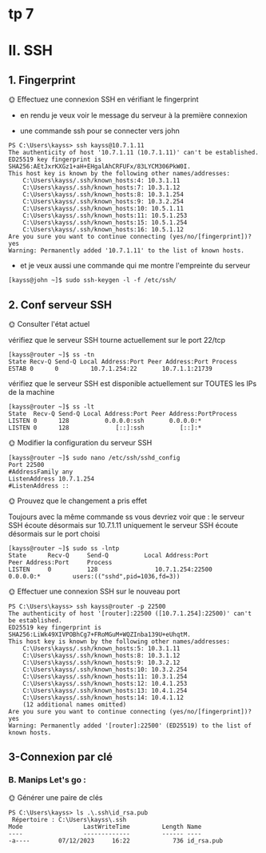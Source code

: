 # tp 7

# II. SSH

## 1. Fingerprint

🌞 Effectuez une connexion SSH en vérifiant le fingerprint

- en rendu je veux voir le message du serveur à la première connexion

- une commande ssh pour se connecter vers john

``````
PS C:\Users\kayss> ssh kayss@10.7.1.11
The authenticity of host '10.7.1.11 (10.7.1.11)' can't be established.
ED25519 key fingerprint is SHA256:AEtJxrKXGz1+aH+EHgalAhCRFUFx/83LYCM306PkW0I.
This host key is known by the following other names/addresses:
    C:\Users\kayss/.ssh/known_hosts:4: 10.3.1.11
    C:\Users\kayss/.ssh/known_hosts:7: 10.3.1.12
    C:\Users\kayss/.ssh/known_hosts:8: 10.3.1.254
    C:\Users\kayss/.ssh/known_hosts:9: 10.3.2.254
    C:\Users\kayss/.ssh/known_hosts:10: 10.5.1.11
    C:\Users\kayss/.ssh/known_hosts:11: 10.5.1.253
    C:\Users\kayss/.ssh/known_hosts:15: 10.5.1.254
    C:\Users\kayss/.ssh/known_hosts:16: 10.5.1.12
Are you sure you want to continue connecting (yes/no/[fingerprint])? yes
Warning: Permanently added '10.7.1.11' to the list of known hosts.
``````
- et je veux aussi une commande qui me montre l'empreinte du serveur
``````
[kayss@john ~]$ sudo ssh-keygen -l -f /etc/ssh/
``````
## 2. Conf serveur SSH

🌞 Consulter l'état actuel

vérifiez que le serveur SSH tourne actuellement sur le port 22/tcp

``````````
[kayss@router ~]$ ss -tn
State Recv-Q Send-Q Local Address:Port Peer Address:Port Process
ESTAB 0      0         10.7.1.254:22       10.7.1.1:21739
``````````
vérifiez que le serveur SSH est disponible actuellement sur TOUTES les IPs de la machine

````````
[kayss@router ~]$ ss -lt
State  Recv-Q Send-Q Local Address:Port Peer Address:PortProcess
LISTEN 0      128          0.0.0.0:ssh       0.0.0.0:*
LISTEN 0      128             [::]:ssh          [::]:*
````````
🌞 Modifier la configuration du serveur SSH

``````````
[kayss@router ~]$ sudo nano /etc/ssh/sshd_config
Port 22500
#AddressFamily any
ListenAddress 10.7.1.254
#ListenAddress ::
``````````
🌞 Prouvez que le changement a pris effet

Toujours avec la même commande ss vous devriez voir que : le serveur SSH écoute désormais sur 10.7.1.11 uniquement le serveur SSH écoute désormais sur le port choisi

````````
[kayss@router ~]$ sudo ss -lntp
State      Recv-Q     Send-Q          Local Address:Port            Peer Address:Port     Process
LISTEN     0          128                10.7.1.254:22500                0.0.0.0:*         users:(("sshd",pid=1036,fd=3))
````````
🌞 Effectuer une connexion SSH sur le nouveau port

````````
PS C:\Users\kayss> ssh kayss@router -p 22500
The authenticity of host '[router]:22500 ([10.7.1.254]:22500)' can't be established.
ED25519 key fingerprint is SHA256:LiWk49XIVPOBhCg7+FRoMGuM+WQZInba139U+eUhqtM.
This host key is known by the following other names/addresses:
    C:\Users\kayss/.ssh/known_hosts:5: 10.3.1.11
    C:\Users\kayss/.ssh/known_hosts:8: 10.3.1.12
    C:\Users\kayss/.ssh/known_hosts:9: 10.3.2.12
    C:\Users\kayss/.ssh/known_hosts:10: 10.3.2.254
    C:\Users\kayss/.ssh/known_hosts:11: 10.3.1.254
    C:\Users\kayss/.ssh/known_hosts:12: 10.4.1.253
    C:\Users\kayss/.ssh/known_hosts:13: 10.4.1.254
    C:\Users\kayss/.ssh/known_hosts:14: 10.4.1.12
    (12 additional names omitted)
Are you sure you want to continue connecting (yes/no/[fingerprint])? yes
Warning: Permanently added '[router]:22500' (ED25519) to the list of known hosts.
````````
## 3-Connexion par clé

### B. Manips Let's go : 

🌞 Générer une paire de clés

``````
PS C:\Users\kayss> ls .\.ssh\id_rsa.pub
 Répertoire : C:\Users\kayss\.ssh
Mode                 LastWriteTime         Length Name
----                 -------------         ------ ----
-a----        07/12/2023     16:22            736 id_rsa.pub
````````